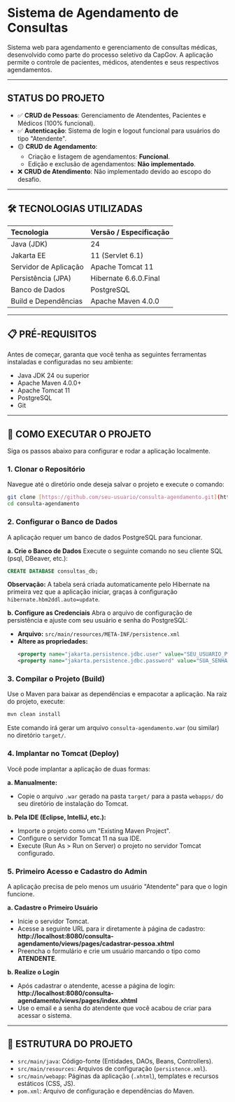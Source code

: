 # Sistema de Agendamento de Consultas

Sistema web para agendamento e gerenciamento de consultas médicas, desenvolvido como parte do processo seletivo da CapGov. A aplicação permite o controle de pacientes, médicos, atendentes e seus respectivos agendamentos.

---

##  STATUS DO PROJETO

-   ✅ **CRUD de Pessoas**: Gerenciamento de Atendentes, Pacientes e Médicos (100% funcional).
-   ✅ **Autenticação**: Sistema de login e logout funcional para usuários do tipo "Atendente".
-   🟡 **CRUD de Agendamento**:
    -   Criação e listagem de agendamentos: **Funcional**.
    -   Edição e exclusão de agendamentos: **Não implementado**.
-   ❌ **CRUD de Atendimento**: Não implementado devido ao escopo do desafio.

---

## 🛠️ TECNOLOGIAS UTILIZADAS

| Tecnologia | Versão / Especificação |
| :--- | :--- |
| Java (JDK) | 24 |
| Jakarta EE | 11 (Servlet 6.1) |
| Servidor de Aplicação | Apache Tomcat 11 |
| Persistência (JPA) | Hibernate 6.6.0.Final |
| Banco de Dados | PostgreSQL |
| Build e Dependências | Apache Maven 4.0.0 |

---

## 📋 PRÉ-REQUISITOS

Antes de começar, garanta que você tenha as seguintes ferramentas instaladas e configuradas no seu ambiente:

-   Java JDK 24 ou superior
-   Apache Maven 4.0.0+
-   Apache Tomcat 11
-   PostgreSQL
-   Git

---

## 🚀 COMO EXECUTAR O PROJETO

Siga os passos abaixo para configurar e rodar a aplicação localmente.

### 1. Clonar o Repositório
Navegue até o diretório onde deseja salvar o projeto e execute o comando:
```bash
git clone [https://github.com/seu-usuario/consulta-agendamento.git](https://github.com/seu-usuario/consulta-agendamento.git)
cd consulta-agendamento
```

### 2. Configurar o Banco de Dados
A aplicação requer um banco de dados PostgreSQL para funcionar.

**a. Crie o Banco de Dados**
Execute o seguinte comando no seu cliente SQL (psql, DBeaver, etc.):
```sql
CREATE DATABASE consultas_db;
```
**Observação:** A tabela será criada automaticamente pelo Hibernate na primeira vez que a aplicação iniciar, graças à configuração `hibernate.hbm2ddl.auto=update`.

**b. Configure as Credenciais**
Abra o arquivo de configuração de persistência e ajuste com seu usuário e senha do PostgreSQL:
-   **Arquivo:** `src/main/resources/META-INF/persistence.xml`
-   **Altere as propriedades:**
    ```xml
    <property name="jakarta.persistence.jdbc.user" value="SEU_USUARIO_POSTGRES" />
    <property name="jakarta.persistence.jdbc.password" value="SUA_SENHA_POSTGRES" />
    ```

### 3. Compilar o Projeto (Build)
Use o Maven para baixar as dependências e empacotar a aplicação. Na raiz do projeto, execute:
```bash
mvn clean install
```
Este comando irá gerar um arquivo `consulta-agendamento.war` (ou similar) no diretório `target/`.

### 4. Implantar no Tomcat (Deploy)

Você pode implantar a aplicação de duas formas:

**a. Manualmente:**
   - Copie o arquivo `.war` gerado na pasta `target/` para a pasta `webapps/` do seu diretório de instalação do Tomcat.

**b. Pela IDE (Eclipse, IntelliJ, etc.):**
   - Importe o projeto como um "Existing Maven Project".
   - Configure o servidor Tomcat 11 na sua IDE.
   - Execute (Run As > Run on Server) o projeto no servidor Tomcat configurado.

### 5. Primeiro Acesso e Cadastro do Admin

A aplicação precisa de pelo menos um usuário "Atendente" para que o login funcione.

**a. Cadastre o Primeiro Usuário**
   - Inicie o servidor Tomcat.
   - Acesse a seguinte URL para ir diretamente à página de cadastro:
     **http://localhost:8080/consulta-agendamento/views/pages/cadastrar-pessoa.xhtml**
   - Preencha o formulário e crie um usuário marcando o tipo como **ATENDENTE**.

**b. Realize o Login**
   - Após cadastrar o atendente, acesse a página de login:
     **http://localhost:8080/consulta-agendamento/views/pages/index.xhtml**
   - Use o email e a senha do atendente que você acabou de criar para acessar o sistema.

---

## 📂 ESTRUTURA DO PROJETO

-   `src/main/java`: Código-fonte (Entidades, DAOs, Beans, Controllers).
-   `src/main/resources`: Arquivos de configuração (`persistence.xml`).
-   `src/main/webapp`: Páginas da aplicação (`.xhtml`), templates e recursos estáticos (CSS, JS).
-   `pom.xml`: Arquivo de configuração e dependências do Maven.

